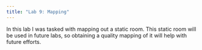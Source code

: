 ```yaml
---
title: "Lab 9: Mapping"
---
```


In this lab I was tasked with mapping out a static room. This static room will be used in future labs, so obtaining a quality mapping of it will help with future efforts.